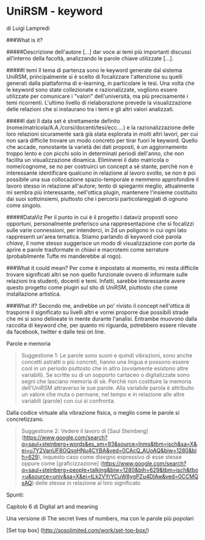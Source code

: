 # UniRSM - keyword

di Luigi Lampredi

###What is it?

#####Descrizione dell'autore
[...] dar voce ai temi più importanti discussi all’interno della facoltà, analizzando le parole chiave utilizzate [...].

#####I temi
Il tema di partenza sono le keyword generate dal sistema UniRSM, principalmente si è scelto di focalizzare l'attenzione su quelli generati dalla piattaforma di e-learning, in particolare le tesi. 
Una volta che le keyword sono state collezionate e razionalizzate, vogliono essere utilizzate per comunicare i "valori" dell'università, ma più precisamente i temi ricorrenti. 
L'ultimo livello di rielaborazione prevede la visualizzazione delle relazioni che si instaurano tra i temi e gli altri valori analizzati. 

#####I dati
Il data set è strettamente definito (nome/matricola/A.A./corsi/docenti/tesi/ecc....) e la razionalizzazione delle loro relazioni sicuramente sarà già stata esplorata in molti altri lavori, per cui non sarà difficile trovare un modo concreto per tirar fuori le keyword. 
Quello che accade, nonostante la varietà dei dati proposti, è un aggiornamento troppo lento e con picchi solo in determinati periodi dell'anno, che non facilita un visualizzazione dinamica. 
Eliminerei il dato matricola o nome/cognome, se no per costruirci un concept a sè stante, perchè non è interessante identificare qualcuno in relazione al lavoro svolto, se non è poi possibile una sua collocazione spazio-temporale e nemmeno approfondire il lavoro stesso in relazione all'autore; tento di spiegarmi meglio, attualmente mi sembra più interessante, nell'ottica plugin, mantenere l'insieme costituito dai suoi sottoinsiemi, piuttosto che i percorsi particolareggiati di ognuno come singolo.
 

#####DataViz
Per il punto in cui è il progetto i dataviz proposti sono opportuni, personalmente preferisco una rappresentazione che si focalizzi sulle varie connessioni, per intenderci, in 2d un poligono in cui ogni lato rappresenti un'area tematica. Stiamo parlando di keyword cioè parola *_chiave_*, il nome stesso suggerisce un modo di visualizzazione con porte da aprire e parole trasformate in chiavi e macrotemi come serrature (probabilmente Tufte mi manderebbe al rogo).


###What it could mean?
Per come è impostato al momento, mi resta difficile trovare significati altri se non quello funzionale ovvero di informare sulle relazioni tra studenti, docenti e temi. Infatti, sarebbe interessante avere questo progetto come plugin sul sito di UniRSM, piuttosto che come installazione artistica. 


###What if? 
Secondo me, andrebbe un po' rivisto il concept nell'ottica di trasporre il significato su livelli altri e vorrei proporre due possibili strade che mi si sono delineate in mente durante l'analisi. Entrambe muovono dalla raccolta di keyword che, per quanto mi riguarda, potrebbero essere rilevate da facebook, twitter e dalle tesi on line.

Parole e memoria
>Suggestione 1:
Le parole sono suoni e quindi vibrazioni, sono anche concetti astratti o più concreti, hanno una lingua e possono essere cool in un periodo piuttosto che in altro (ovviamente esistono altre variabili). Se scritte su di un sopporto cartaceo o digitalizzate sono segni che lasciano memoria di sè. Perchè non costituire la memoria dell'UniRSM attraverso le sue parole. Alla variabile parola è attribuito un valore che muta o permane, nel tempo e in relazione alle altre variabili (parole) con cui si confronta. 

Dalla codice virtuale alla vibrazione fisica, o meglio come le parole si concretizzano. 
>Suggestione 2:
Vedere il lavoro di [Saul Steinberg] (https://www.google.com/search?q=saul+steinberg+words&es_sm=93&source=lnms&tbm=isch&sa=X&ei=u7Y2VanUF8OQsgHNu4CYBA&ved=0CAcQ_AUoAQ&biw=1280&bih=629), inquesto caso come disegno espressivo di esse stesse oppure come [graficizzazione] (https://www.google.com/search?q=saul+steinberg+people+talking&biw=1280&bih=629&tbm=isch&tbo=u&source=univ&sa=X&ei=tLk2VYrYCuW8ygPZu4DIAw&ved=0CCMQsAQ) delle stesse in relazione al loro significato

Spunti:

Capitolo 6 di Digital art and meaning

Una versione di The secret lives of numbers, ma con le parole più popolari

[Set  top box] (http://sosolimited.com/work/set-top-box/)

